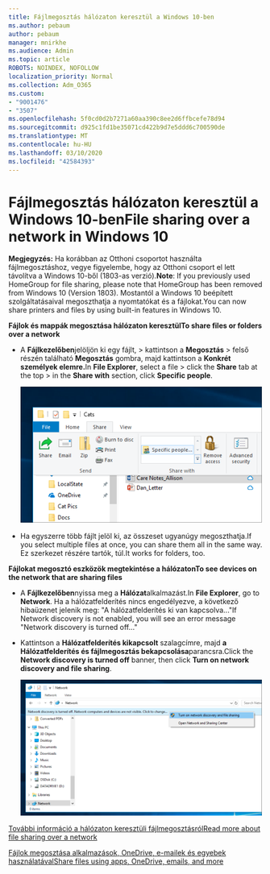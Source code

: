 ```yaml
---
title: Fájlmegosztás hálózaton keresztül a Windows 10-ben
ms.author: pebaum
author: pebaum
manager: mnirkhe
ms.audience: Admin
ms.topic: article
ROBOTS: NOINDEX, NOFOLLOW
localization_priority: Normal
ms.collection: Adm_O365
ms.custom:
- "9001476"
- "3507"
ms.openlocfilehash: 5f0cd0d2b7271a60aa390c8ee2d6ffbcefe78d94
ms.sourcegitcommit: d925c1fd1be35071cd422b9d7e5ddd6c700590de
ms.translationtype: MT
ms.contentlocale: hu-HU
ms.lasthandoff: 03/10/2020
ms.locfileid: "42584393"
---
```

# <a name="file-sharing-over-a-network-in-windows-10"></a><span data-ttu-id="8c8ff-102">Fájlmegosztás hálózaton keresztül a Windows 10-ben</span><span class="sxs-lookup"><span data-stu-id="8c8ff-102">File sharing over a network in Windows 10</span></span>

<span data-ttu-id="8c8ff-103">**Megjegyzés:** Ha korábban az Otthoni csoportot használta fájlmegosztáshoz, vegye figyelembe, hogy az Otthoni csoport el lett távolítva a Windows 10-ből (1803-as verzió).</span><span class="sxs-lookup"><span data-stu-id="8c8ff-103">**Note**: If you previously used HomeGroup for file sharing, please note that HomeGroup has been removed from Windows 10 (Version 1803).</span></span> <span data-ttu-id="8c8ff-104">Mostantól a Windows 10 beépített szolgáltatásaival megoszthatja a nyomtatókat és a fájlokat.</span><span class="sxs-lookup"><span data-stu-id="8c8ff-104">You can now share printers and files by using built-in features in Windows 10.</span></span>

<span data-ttu-id="8c8ff-105">**Fájlok és mappák megosztása hálózaton keresztül**</span><span class="sxs-lookup"><span data-stu-id="8c8ff-105">**To share files or folders over a network**</span></span>

- <span data-ttu-id="8c8ff-106">A **Fájlkezelőben**jelöljön ki egy fájlt, > kattintson a **Megosztás** > felső részén található **Megosztás** gombra, majd kattintson a **Konkrét személyek elemre.**</span><span class="sxs-lookup"><span data-stu-id="8c8ff-106">In **File Explorer**, select a file > click the **Share** tab at the top > in the **Share with** section, click **Specific people**.</span></span>

    ![Fájl megosztása adott személyekkel.](media/share-with-specific-people.png)
          
- <span data-ttu-id="8c8ff-108">Ha egyszerre több fájlt jelöl ki, az összeset ugyanúgy megoszthatja.</span><span class="sxs-lookup"><span data-stu-id="8c8ff-108">If you select multiple files at once, you can share them all in the same way.</span></span> <span data-ttu-id="8c8ff-109">Ez szerkezet részére tartók, túl.</span><span class="sxs-lookup"><span data-stu-id="8c8ff-109">It works for folders, too.</span></span>

<span data-ttu-id="8c8ff-110">**Fájlokat megosztó eszközök megtekintése a hálózaton**</span><span class="sxs-lookup"><span data-stu-id="8c8ff-110">**To see devices on the network that are sharing files**</span></span>

- <span data-ttu-id="8c8ff-111">A **Fájlkezelőben**nyissa meg a **Hálózat**alkalmazást.</span><span class="sxs-lookup"><span data-stu-id="8c8ff-111">In **File Explorer**, go to **Network**.</span></span> <span data-ttu-id="8c8ff-112">Ha a hálózatfelderítés nincs engedélyezve, a következő hibaüzenet jelenik meg: "A hálózatfelderítés ki van kapcsolva..."</span><span class="sxs-lookup"><span data-stu-id="8c8ff-112">If Network discovery is not enabled, you will see an error message "Network discovery is turned off..."</span></span>

- <span data-ttu-id="8c8ff-113">Kattintson a **Hálózatfelderítés kikapcsolt** szalagcímre, majd **a Hálózatfelderítés és fájlmegosztás bekapcsolása**parancsra.</span><span class="sxs-lookup"><span data-stu-id="8c8ff-113">Click the **Network discovery is turned off** banner, then click **Turn on network discovery and file sharing**.</span></span>

    ![A hálózatfelderítés és a fájlmegosztás bekapcsolása.](media/turn-on-network-discovery.png)

[<span data-ttu-id="8c8ff-115">További információ a hálózaton keresztüli fájlmegosztásról</span><span class="sxs-lookup"><span data-stu-id="8c8ff-115">Read more about file sharing over a network</span></span>](https://support.microsoft.com/help/4092694/windows-10-file-sharing-over-a-network)

[<span data-ttu-id="8c8ff-116">Fájlok megosztása alkalmazások, OneDrive, e-mailek és egyebek használatával</span><span class="sxs-lookup"><span data-stu-id="8c8ff-116">Share files using apps, OneDrive, emails, and more</span></span>](https://support.microsoft.com/help/4027674/windows-10-share-files-in-file-explorer)

